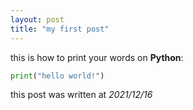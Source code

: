 ```yaml
---
layout: post
title: "my first post"
---
```


this is how to print your words on **Python**:
```python
print("hello world!")
```

this post was written at *2021/12/16*